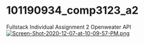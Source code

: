 # 101190934_comp3123_a2
Fullstack Individual Assignment 2 Openweater API
[![Screen-Shot-2020-12-07-at-10-09-57-PM.png](https://i.postimg.cc/15FPYBd3/Screen-Shot-2020-12-07-at-10-09-57-PM.png)](https://postimg.cc/Mvzhn7xC)
